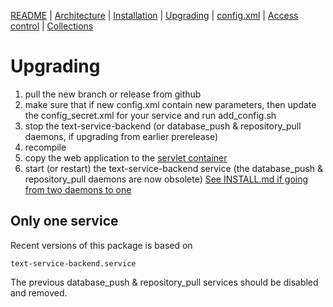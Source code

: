 [README](README.md) | [Architecture](ARCHITECTURE.md) | [Installation](INSTALL.md) | [Upgrading](UPGRADE.md) | [config.xml](CONFIG.md) | [Access control](./htaccess/README.md) | [Collections](./collections/README.md)

# Upgrading

1. pull the new branch or release from github
2. make sure that if new config.xml contain new parameters, then update the config_secret.xml for your service and run add_config.sh
3. stop the text-service-backend (or database_push & repository_pull daemons, if upgrading from earlier prerelease)
4. recompile
5. copy the web application to the [servlet container](./INSTALL.md#web-ui)
6. start (or restart) the text-service-backend service (the database_push & repository_pull daemons are now obsolete) [See INSTALL.md if going from two daemons to one](INSTALL.md#start-and-stop-services)

## Only one service

Recent versions of this package is based on

```
text-service-backend.service
```

The previous database_push & repository_pull services should be disabled and removed.
